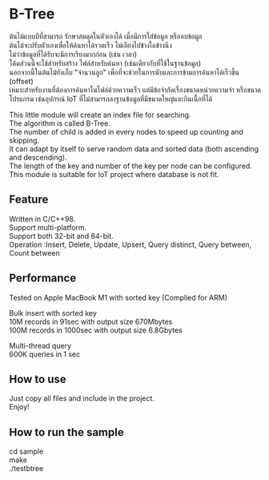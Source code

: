 # B-Tree
  
ต้นไม้แบบบีที่สามารถ รักษาสมดุลในตัวเองได้ เมื่อมีการใส่ข้อมูล หรือลบข้อมูล   
ต้นไม้จะปรับตัวเองเพื่อให้ค้นหาได้รวดเร็ว ไม่เอียงไปข้างใดข้างนึง  
ไม่ว่าข้อมูลที่ได้รับจะมีการเรียงมากก่อน (เช่น เวลา)    
โค้ดส่วนนี้จะใช้สำหรับสร้าง ไฟล์สำหรับค้นหา (เช่นเดียวกับที่ใช้ในฐานข้อมูล)  
นอกจากนี้ในต้นไม้ยังเก็บ "จำนวนลูก" เพื่อที่จะช่วยในการนับและการข้ามการค้นหาได้เร็วขึ้น (offset)  
เหมาะสำหรับงานที่ต้องการค้นหาในไฟล์ด้วยความเร็ว แต่มีข้อจำกัดเรื่องขนาดหน่วยความจำ หรือขนาดโปรแกรม  เช่นอุปกรณ์ IoT  ที่ไม่สามารถลงฐานข้อมูลที่มีขนาดใหญ่และกินเนื้อที่ได้  

This little module will create an index file for searching.  
The algorithm is called B-Tree.  
The number of child is added in every nodes to speed up counting and skipping.  
It can adapt by itself to serve random data and sorted data (both ascending and descending).    
The length of the key and number of the key per node can be configured.  
This module is suitable for IoT project where database is not fit.  

## Feature
Written in C/C++98.  
Support multi-platform.  
Support both 32-bit and 64-bit.  
Operation :Insert, Delete, Update, Upsert, Query distinct, Query between, Count between  
  
## Performance
Tested on Apple MacBook M1 with sorted key (Complied for ARM)  
  
Bulk insert with sorted key  
10M records in 91sec with output size 670Mbytes  
100M records in 1000sec with output size 6.8Gbytes  
  
Multi-thread query   
600K queries in 1 sec  

## How to use
Just copy all files and include in the project.  
Enjoy!  

## How to run the sample
cd sample  
make  
./testbtree  
